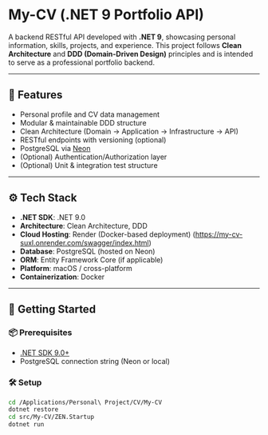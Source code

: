 # My-CV (.NET 9 Portfolio API)

A backend RESTful API developed with **.NET 9**, showcasing personal information, skills, projects, and experience. This project follows **Clean Architecture** and **DDD (Domain-Driven Design)** principles and is intended to serve as a professional portfolio backend.

---

## 📌 Features

- Personal profile and CV data management
- Modular & maintainable DDD structure
- Clean Architecture (Domain → Application → Infrastructure → API)
- RESTful endpoints with versioning (optional)
- PostgreSQL via [Neon](https://neon.tech/)
- (Optional) Authentication/Authorization layer
- (Optional) Unit & integration test structure

---

## ⚙️ Tech Stack

- **.NET SDK**: .NET 9.0
- **Architecture**: Clean Architecture, DDD
- **Cloud Hosting**: Render (Docker-based deployment) (https://my-cv-suxl.onrender.com/swagger/index.html)
- **Database**: PostgreSQL (hosted on Neon)
- **ORM**: Entity Framework Core (if applicable)
- **Platform**: macOS / cross-platform
- **Containerization**: Docker

---

## 🚀 Getting Started

### 📦 Prerequisites

- [.NET SDK 9.0+](https://dotnet.microsoft.com/download)
- PostgreSQL connection string (Neon or local)

### 🛠 Setup

```bash
cd /Applications/Personal\ Project/CV/My-CV
dotnet restore
cd src/My-CV/ZEN.Startup
dotnet run
```
